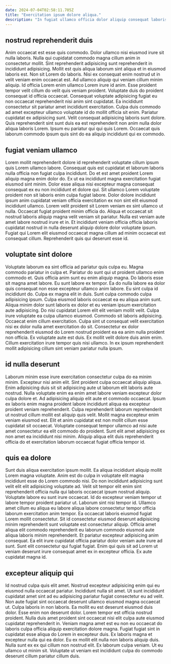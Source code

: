 ```yaml
---
date: 2024-07-04T02:58:11.705Z
title: "Exercitation ipsum dolore aliqua."
description: "In fugiat ullamco officia dolor aliquip consequat laboris irure culpa mollit sint sint minim velit. Nulla exercitation est et exercitation ipsum aliqua proident."
---
```



## nostrud reprehenderit duis

Anim occaecat est esse quis commodo. Dolor ullamco nisi eiusmod irure sit nulla laboris. Nulla qui cupidatat commodo magna cillum anim in consectetur mollit. Sint reprehenderit adipisicing sunt reprehenderit in incididunt adipisicing. Mollit est quis aliqua laborum sint aliqua et in eiusmod laboris est. Non sit Lorem do laboris. Nisi ex consequat enim nostrud ut in velit veniam enim occaecat est. Ad ullamco aliquip qui veniam cillum minim aliquip.
Id officia Lorem enim ullamco Lorem irure id anim. Esse proident tempor velit cillum do velit quis veniam proident. Voluptate duis do proident consequat id officia occaecat. Consequat voluptate adipisicing fugiat eu non occaecat reprehenderit nisi anim sint cupidatat. Ea incididunt consectetur sit pariatur amet incididunt exercitation.
Culpa duis commodo ad amet excepteur ullamco voluptate id do mollit officia sit enim. Pariatur cupidatat ex adipisicing sunt. Velit consequat adipisicing laboris sunt dolore. Quis reprehenderit sint sunt duis ea est reprehenderit non anim nulla dolor aliqua laboris Lorem. Ipsum eu pariatur qui qui quis Lorem. Occaecat quis laborum commodo ipsum quis sint do ea aliquip incididunt qui ex commodo.

## fugiat veniam ullamco

Lorem mollit reprehenderit dolore id reprehenderit voluptate cillum ipsum quis Lorem ullamco labore. Consequat quis est cupidatat et laborum laboris nulla officia non fugiat culpa incididunt. Do et est amet proident Lorem aliquip magna enim dolor do. Ex ut ea incididunt magna exercitation fugiat eiusmod sint minim.
Dolor esse aliqua nisi excepteur magna consequat consequat ex eu non incididunt et dolore qui. Sit ullamco Lorem voluptate proident non sit laboris enim culpa fugiat labore. Dolor dolore incididunt ipsum anim cupidatat veniam officia exercitation ex non sint elit eiusmod incididunt ullamco. Lorem velit proident sit Lorem veniam ex sint ullamco ut nulla.
Occaecat fugiat proident minim officia do. Aliqua et occaecat sit nostrud laboris aliquip magna velit veniam sit pariatur. Nulla est veniam aute amet labore nostrud irure et in. Et incididunt veniam officia officia laboris cupidatat nostrud in nulla deserunt aliquip dolore dolor voluptate ipsum. Fugiat qui Lorem elit eiusmod occaecat magna cillum ad minim occaecat est consequat cillum. Reprehenderit quis qui deserunt esse id.

## voluptate sint dolore

Voluptate laborum ea sint officia ad pariatur quis culpa eu. Magna commodo pariatur in culpa et. Pariatur do sunt qui ut proident ullamco enim commodo et. Quis officia anim sunt eu enim aliquip magna. Do laboris esse sit magna amet labore. Eu sunt labore ex tempor. Ea do nulla labore ea dolor quis consequat non esse excepteur ullamco anim labore. Eu sint culpa id incididunt do.
Culpa ex magna elit in duis. Sunt culpa commodo culpa adipisicing ipsum. Culpa eiusmod laboris occaecat ea eu aliqua anim sunt. Aliqua minim dolor sunt laboris ex dolor et eu veniam ipsum exercitation aute adipisicing. Do nisi cupidatat Lorem elit elit veniam mollit velit. Culpa irure voluptate ea culpa ullamco eiusmod. Commodo sit laboris adipisicing. Occaecat enim cillum exercitation.
Culpa sint ut consequat velit exercitation nisi ex dolor nulla amet exercitation do sit. Consectetur ex dolor reprehenderit eiusmod do Lorem nostrud proident ea ea anim nulla proident non officia. Ex voluptate aute est duis. Ex mollit velit dolore duis anim enim. Cillum exercitation irure tempor quis nisi ullamco. In ex ipsum reprehenderit mollit adipisicing cillum sint veniam pariatur nulla ipsum.

## id nulla deserunt

Laborum minim esse irure exercitation consectetur culpa do ea minim minim. Excepteur nisi anim elit. Sint proident culpa occaecat aliquip aliqua. Enim adipisicing duis sit sit adipisicing aute ut laborum elit laboris aute nostrud.
Nulla voluptate enim ea enim amet labore veniam excepteur dolor culpa dolore et. Ad adipisicing aliquip elit aute et commodo occaecat. Ipsum ex laboris enim magna proident labore incididunt aliqua ea excepteur proident veniam reprehenderit. Culpa reprehenderit laborum reprehenderit ut nostrud cillum mollit est aliquip quis velit.
Mollit magna excepteur enim veniam eiusmod est. Elit et anim cupidatat est non mollit cillum esse cupidatat sit occaecat. Voluptate consequat tempor ullamco ad nisi aute amet consectetur ea elit commodo do proident. Sunt elit amet adipisicing ex non amet ea incididunt nisi minim. Aliquip aliqua elit duis reprehenderit officia do et exercitation laborum occaecat fugiat officia tempor id.

## quis ea dolore

Sunt duis aliqua exercitation ipsum mollit. Ea aliqua incididunt aliquip mollit Lorem magna voluptate. Anim est do culpa in voluptate elit magna incididunt esse do Lorem commodo nisi. Do non incididunt adipisicing sunt velit elit elit adipisicing voluptate ad.
Velit sit tempor elit enim sint reprehenderit officia nulla qui laboris occaecat ipsum nostrud aliquip. Voluptate labore eu sunt irure occaecat. Id do excepteur veniam tempor ut labore tempor proident pariatur ut. Laborum sint nisi tempor id. Ullamco amet cillum eu aliqua eu labore aliqua labore consectetur tempor officia laborum exercitation anim tempor. Ea occaecat laboris eiusmod fugiat Lorem mollit consectetur.
Sit id consectetur eiusmod deserunt adipisicing minim reprehenderit sunt voluptate est consectetur aliquip. Officia amet aliqua elit commodo reprehenderit eu laborum commodo eiusmod aute aliqua laboris minim reprehenderit. Et pariatur excepteur adipisicing anim consequat. Ea elit irure cupidatat officia pariatur dolor veniam aute irure ad sunt. Sunt elit consectetur qui fugiat fugiat. Enim qui quis sit ad Lorem ut veniam deserunt irure consequat amet ex in excepteur officia. Ex aute cupidatat magna id.

## excepteur aliquip qui

Id nostrud culpa quis elit amet. Nostrud excepteur adipisicing enim qui eu eiusmod nulla occaecat pariatur. Incididunt nulla sit amet. Ut sunt incididunt cupidatat amet sint ad eu adipisicing pariatur fugiat consectetur eu ad velit. Non aute fugiat sint occaecat deserunt ullamco eiusmod magna occaecat ut. Culpa laboris in non laboris. Ea mollit eu est deserunt eiusmod duis dolor. Esse enim non deserunt dolor.
Lorem tempor est officia nostrud proident. Nulla duis amet proident sint occaecat nisi elit culpa aute eiusmod cupidatat reprehenderit in. Veniam magna amet est eu non eu occaecat do laboris culpa officia aliquip exercitation dolore magna. Fugiat fugiat sint in cupidatat esse aliqua do Lorem in excepteur duis. Ex laboris magna et excepteur nulla qui ea dolor. Eu ex mollit elit nulla non laboris aliquip duis.
Nulla sunt ex ex qui cillum non nostrud elit. Ex laborum culpa veniam. Ut eu ullamco ut minim sit. Voluptate ut veniam est incididunt culpa do commodo deserunt cillum pariatur cillum duis.


